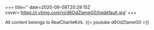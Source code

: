 +++
title=''
date=2020-09-08T20:29:15Z
cover='https://i.ytimg.com/vi/d6OdZlameG0/hqdefault.jpg'
+++

All content belongs to RealCharlieKirk.
{{< youtube d6OdZlameG0 >}}
